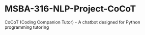 # MSBA-316-NLP-Project-CoCoT
CoCoT (Coding Companion Tutor) - A chatbot designed for Python programming tutoring
